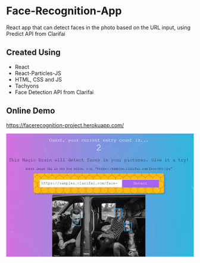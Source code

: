 # Face-Recognition-App

React app that can detect faces in the photo based on the URL input, using Predict API from Clarifai

## Created Using

- React
- React-Particles-JS
- HTML, CSS and JS
- Tachyons
- Face Detection API from Clarifai

## Online Demo

https://facerecognition-project.herokuapp.com/

<img src="src/images/AppScreenshot.png" >